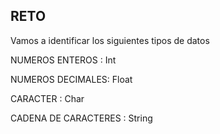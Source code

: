 ## RETO 
Vamos a identificar los siguientes tipos de datos

NUMEROS ENTEROS : Int

NUMEROS DECIMALES: Float 

CARACTER : Char

CADENA DE CARACTERES : String
